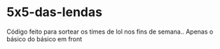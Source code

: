 # 5x5-das-lendas

Código feito para sortear os times de lol nos fins de semana.. Apenas o básico do básico em front
